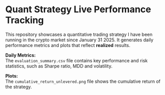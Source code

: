 # Quant Strategy Live Performance Tracking

This repository showcases a quantitative trading strategy I have been running in the crypto market since January 31 2025. It generates daily performance metrics and plots that reflect **realized** results.

**Daily Metrics:**  
  The `evaluation_summary.csv` file contains key performance and risk statistics, such as Sharpe ratio, MDD and volatility.
  
**Plots:**  
  The `cumulative_return_unlevered.png` file shows the cumulative return of the strategy.

